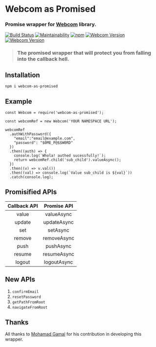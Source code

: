 # Webcom as Promised
### Promise wrapper for [Webcom](https://github.com/webcom-components/webcom-npm) library.

[![Build Status](https://travis-ci.org/EhabGamal/webcom-as-promised.svg?branch=master)](https://travis-ci.org/EhabGamal/webcom-as-promised)
[![Maintainability](https://api.codeclimate.com/v1/badges/bd0a561a6cbe13d3b5f5/maintainability)](https://codeclimate.com/github/EhabGamal/webcom-as-promised/maintainability)
[![npm](https://img.shields.io/npm/v/webcom-as-promised.svg)](https://github.com/EhabGamal/webcom-as-promised)
[![Webcom Version](https://img.shields.io/badge/webcom-v2.3.2-orange.svg)](https://github.com/webcom-components/webcom-npm)
[![Webcom Version](https://img.shields.io/npm/l/webcom-as-promised.svg)](https://github.com/EhabGamal/webcom-as-promised/blob/master/LICENSE)

> ### The promised wrapper that will protect you from falling into the callback hell.

## Installation
```
npm i webcom-as-promised
```

## Example
```node
const Webcom = require('webcom-as-promised');

const webcomRef = new Webcom('YOUR NAMESPACE URL');

webcomRef
  .authWithPassword({
    "email":"email@example.com",
    "password": "$0ME_P@$$W0RD"
  })
  .then((auth) => {
    console.log(`Whola! authed sucessfully!`);
    return webcomRef.child('sub_child').valueAsync();
  })
  .then((v) => v.val())
  .then((val) => console.log(`Value sub_child is ${val}`))
  .catch(console.log);
```

## Promisified APIs
| Callback API | Promise API |
|:--------:|:-------:|
|value|valueAsync|
|update|updateAsync|
|set|setAsync|
|remove|removeAsync|
|push|pushAsync|
|resume|resumeAsync|
|logout|logoutAsync|

## New APIs
1. `confirmEmail`
2. `resetPassword`
3. `getPathFromRoot`
4. `navigateFromRoot`

## Thanks
All thanks to [Mohamad Gamal](https://github.com/MohamadGamal) for his contribution in developing this wrapper.